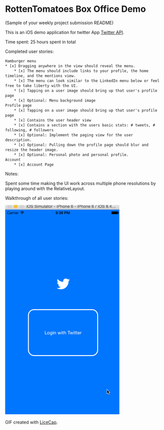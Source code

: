 # RottenTomatoes Box Office Demo

(Sample of your weekly project submission README)

This is an iOS demo application for twitter App [Twitter API](https://dev.twitter.com/rest/public).

Time spent: 25 hours spent in total

Completed user stories:

    Hamburger menu
    * [x] Dragging anywhere in the view should reveal the menu.
        * [x] The menu should include links to your profile, the home timeline, and the mentions view.
        * [x] The menu can look similar to the LinkedIn menu below or feel free to take liberty with the UI.
        * [x] Tapping on a user image should bring up that user's profile page
        * [x] Optional: Menu background image
    Profile page
        * [x] Tapping on a user image should bring up that user's profile page
        * [x] Contains the user header view
        * [x] Contains a section with the users basic stats: # tweets, # following, # followers
        * [x] Optional: Implement the paging view for the user description.
        * [x] Optional: Pulling down the profile page should blur and resize the header image.
        * [x] Optional: Personal photo and personal profile.
    Account
        * [x] Account Page


Notes:

Spent some time making the UI work across multiple phone resolutions by playing around with the RelativeLayout.

Walkthrough of all user stories:

![Video Walkthrough](demo.gif)

GIF created with [LiceCap](http://www.cockos.com/licecap/).
